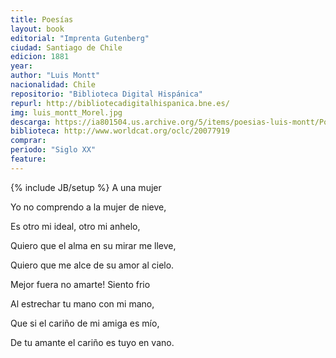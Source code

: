 ```yaml
---
title: Poesías
layout: book
editorial: "Imprenta Gutenberg"
ciudad: Santiago de Chile
edicion: 1881
year: 
author: "Luis Montt"
nacionalidad: Chile
repositorio: "Biblioteca Digital Hispánica"
repurl: http://bibliotecadigitalhispanica.bne.es/
img: luis_montt_Morel.jpg
descarga: https://ia801504.us.archive.org/5/items/poesias-luis-montt/Poesias%20-%20Luis%20Montt.pdf
biblioteca: http://www.worldcat.org/oclc/20077919
comprar: 
periodo: "Siglo XX"
feature: 
---
```

{% include JB/setup %}
A una mujer

Yo no comprendo a la mujer de nieve,
 
Es otro mi ideal, otro mi anhelo,
 
Quiero que el alma en su mirar me lleve,
 
Quiero que me alce de su amor al cielo.
 
 
Mejor fuera no amarte! Siento frio
 
Al estrechar tu mano con mi mano,
 
Que si el cariño de mi amiga es mío,
 
De tu amante el cariño es tuyo en vano.
